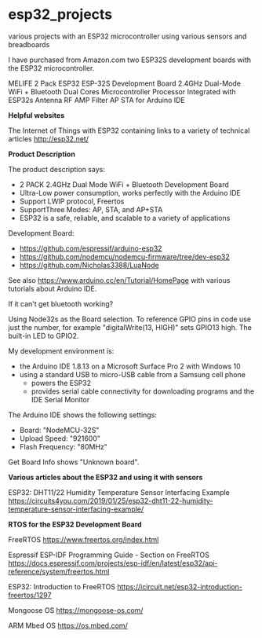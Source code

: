 # esp32_projects
various projects with an ESP32 microcontroller using various sensors and breadboards

I have purchased from Amazon.com two ESP32S development boards with the ESP32 microcontroller.

MELIFE 2 Pack ESP32 ESP-32S Development Board 2.4GHz Dual-Mode WiFi + Bluetooth Dual Cores Microcontroller Processor Integrated with ESP32s Antenna RF AMP Filter AP STA for Arduino IDE

**Helpful websites**

The Internet of Things with ESP32 containing links to a variety of technical articles http://esp32.net/

**Product Description**

The product description says:
 - 2 PACK 2.4GHz Dual Mode WiFi + Bluetooth Development Board
 - Ultra-Low power consumption, works perfectly with the Arduino IDE
 - Support LWIP protocol, Freertos
 - SupportThree Modes: AP, STA, and AP+STA
 - ESP32 is a safe, reliable, and scalable to a variety of applications

Development Board:
 - https://github.com/espressif/arduino-esp32
 - https://github.com/nodemcu/nodemcu-firmware/tree/dev-esp32
 - https://github.com/Nicholas3388/LuaNode

See also https://www.arduino.cc/en/Tutorial/HomePage with various tutorials about Arduino IDE.

If it can't get bluetooth working?

Using Node32s as the Board selection. To reference GPIO pins in code use just the number, for example "digitalWrite(13, HIGH)" sets GPIO13 high.
The built-in LED to GPIO2.

My development environment is:
 - the Arduino IDE 1.8.13 on a Microsoft Surface Pro 2 with Windows 10
 - using a standard USB to micro-USB cable from a Samsung cell phone
   - powers the ESP32
   - provides serial cable connectivity for downloading programs and the IDE Serial Monitor

The Arduino IDE shows the following settings:
 - Board: "NodeMCU-32S"
 - Upload Speed: "921600"
 - Flash Frequency: "80MHz"
 
 Get Board Info shows "Unknown board".
 
 
**Various articles about the ESP32 and using it with sensors**

ESP32: DHT11/22 Humidity Temperature Sensor Interfacing Example https://circuits4you.com/2019/01/25/esp32-dht11-22-humidity-temperature-sensor-interfacing-example/


**RTOS for the ESP32 Development Board**

FreeRTOS https://www.freertos.org/index.html

Espressif ESP-IDF Programming Guide - Section on FreeRTOS https://docs.espressif.com/projects/esp-idf/en/latest/esp32/api-reference/system/freertos.html

ESP32: Introduction to FreeRTOS https://icircuit.net/esp32-introduction-freertos/1297

Mongoose OS https://mongoose-os.com/

ARM Mbed OS https://os.mbed.com/
